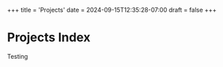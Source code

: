 +++
title = 'Projects'
date = 2024-09-15T12:35:28-07:00
draft = false
+++

# Projects Index
Testing
